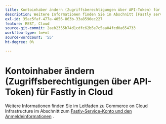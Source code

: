 ```yaml
---
title: Kontoinhaber ändern (Zugriffsberechtigungen über API-Token) für Fastly in Cloud
description: Weitere Informationen finden Sie im Abschnitt [Fastly service account and credentials](https://experienceleague.adobe.com/en/docs/commerce-cloud-service/user-guide/cdn/fastly#fastly-service-account-and-credentials) in unserer Entwicklerdokumentation.
exl-id: 35ac5faf-477a-4056-863b-33a8590ec227
feature: REST, Cloud
source-git-commit: 2aeb2355b74d1cdfc62b5e7c5aa04fcd0a654733
workflow-type: tm+mt
source-wordcount: '55'
ht-degree: 0%

---
```


# Kontoinhaber ändern (Zugriffsberechtigungen über API-Token) für Fastly in Cloud

Weitere Informationen finden Sie im Leitfaden zu Commerce on Cloud Infrastructure im Abschnitt zum [Fastly-Service-Konto und den Anmeldeinformationen](https://experienceleague.adobe.com/docs/commerce-cloud-service/user-guide/cdn/setup-fastly/fastly-configuration.html?lang=en#test-fastly-credentials) .

